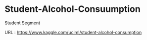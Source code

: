 # Student-Alcohol-Consuumption
Student Segment

URL : https://www.kaggle.com/uciml/student-alcohol-consumption
